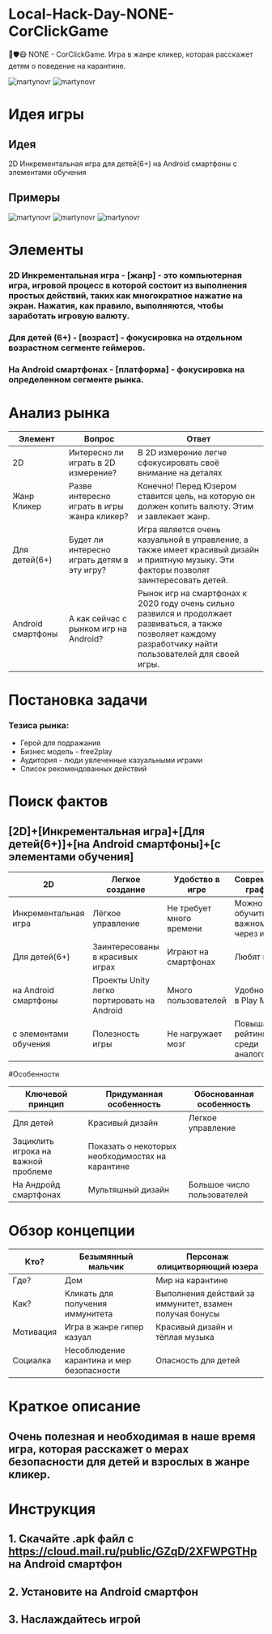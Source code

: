 # Local-Hack-Day-NONE-CorClickGame
🦠🛡️😷 NONE - CorClickGame. Игра в жанре кликер, которая расскажет детям о поведение на карантине.

![martynovr](https://raw.githubusercontent.com/martynovr/Local-Hack-Day-NONE-CorClickGame/master/image/photo_2020-04-18_19-32-31.jpg) ![martynovr](https://raw.githubusercontent.com/martynovr/Local-Hack-Day-NONE-CorClickGame/master/image/photo_2020-04-18_19-32-37.jpg)

# Идея игры

## Идея
2D Инкрементальная игра для детей(6+) на Android смартфоны с элементами обучения

## Примеры
![martynovr](https://raw.githubusercontent.com/martynovr/Local-Hack-Day-NONE-CorClickGame/master/image/vk1.jpg)
![martynovr](https://raw.githubusercontent.com/martynovr/Local-Hack-Day-NONE-CorClickGame/master/image/idle-hacker.jpg)
![martynovr](https://raw.githubusercontent.com/martynovr/Local-Hack-Day-NONE-CorClickGame/master/image/cookie-clicker.jpg)

# Элементы
### 2D Инкрементальная игра - [жанр] - это компьютерная игра, игровой процесс в которой состоит из выполнения простых действий, таких как многократное нажатие на экран. Нажатия, как правило, выполняются, чтобы заработать игровую валюту.
### Для детей (6+) - [возраст] - фокусировка на отдельном возрастном сегменте геймеров.
### На Android смартфонах - [платформа] - фокусировка на определенном сегменте рынка.

# Анализ рынка

| Элемент       | Вопрос          | Ответ         |
| ------------- | ------------- | ------------- |
| 2D            | Интересно ли играть в 2D измерение? |В 2D измерение легче сфокусировать своё внимание на деталях |
| Жанр Кликер      | Разве интересно играть в игры жанра кликер?        |   Конечно! Перед Юзером ставится цель, на которую он должен копить валюту. Этим и завлекает жанр.   |
| Для детей(6+) | Будет ли интересно играть детям в эту игру?        |  Игра является очень казуальной в управление, а также имеет красивый дизайн и приятную музыку. Эти факторы позволят заинтересовать детей. |
| Android смартфоны          | А как сейчас с рынком игр на Android? |Рынок игр на смартфонах к 2020 году очень сильно развился и продолжает развиваться, а также позволяет каждому разработчику найти пользователей для своей игры. |

# Постановка задачи
### Тезиса рынка:
* Герой для подражания
* Бизнес модель - free2play
* Аудитория - люди увлеченные казуальными играми
* Список рекомендованных действий

# Поиск фактов
## [2D]+[Инкрементальная игра]+[Для детей(6+)]+[на Android смартфоны]+[с элементами обучения]

| 2D  | Легкое создание  | Удобство в игре |Современная графика |
| ------------- | ------------- | ------------- | ------------- |
| Инкрементальная игра     | Лёгкое управление |  Не требует много времени |Можно обучить важному через игру|
| Для детей(6+)| Заинтересованы в красивых играх       |Играют на смартфонах	 | Любят игры |
| на Android смартфоны | Проекты Unity легко портировать на Android    | Много пользователей |Удобное ASO в Play Market|
| с элементами обучения | Полезность игры       | Не нагружает мозг| Повышает рейтинг среди аналогов|

#Особенности

| Ключевой принцип  | Придуманная особенность  |Обоснованная особенность |
|------------- |---------------| -------------|
| Для детей      | Красивый дизайн | Легкое управление|
| Зациклить игрока на важной проблеме      | Показать о некоторых необходимостях на карантине   |  |
| На Андройд смартфонах | Мультяшный дизайн      | Большое число пользователей |

# Обзор концепции

| Кто?  | Безымянный мальчик  |Персонаж олицитворяющий юзера |
|------------- |---------------| -------------|
| Где?      | Дом | Мир на карантине|
| Как? | Кликать для получения иммунитета  | Выполнения действий за иммунитет, взамен получая бонусы |
| Мотивация | Игра в жанре гипер казуал | Красивый дизайн и тёплая музыка |
| Социалка   |Несоблюдение карантина и мер безопасности | Опасность для детей|

# Краткое описание
## Очень полезная и необходимая в наше время игра, которая расскажет о мерах безопасности для детей и взрослых в жанре кликер.

# Инструкция
## 1. Скачайте .apk файл с https://cloud.mail.ru/public/GZqD/2XFWPGTHp на Android смартфон
## 2. Установите на Android смартфон
## 3. Наслаждайтесь игрой
